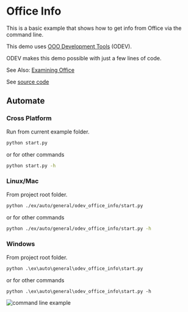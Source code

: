 # Office Info

This is a basic example that shows how to get info from Office via the command line.

This demo uses [OOO Development Tools](https://python-ooo-dev-tools.readthedocs.io/en/latest/) (ODEV).

ODEV makes this demo possible with just a few lines of code.

See Also: [Examining Office](https://python-ooo-dev-tools.readthedocs.io/en/latest/odev/part1/chapter03.html)

See [source code](./start.py)

## Automate

### Cross Platform

Run from current example folder.

```sh
python start.py
```

or for other commands

```sh
python start.py -h
```

### Linux/Mac

From project root folder.

```sh
python ./ex/auto/general/odev_office_info/start.py
```

or for other commands

```sh
python ./ex/auto/general/odev_office_info/start.py -h
```

### Windows

From project root folder.

```ps
python .\ex\auto\general\odev_office_info\start.py
```

or for other commands

```ps
python .\ex\auto\general\odev_office_info\start.py -h
```



![command line example](https://user-images.githubusercontent.com/4193389/179056343-deafd3b5-c16e-45fa-9e2d-c95a0dc6b71e.gif)
